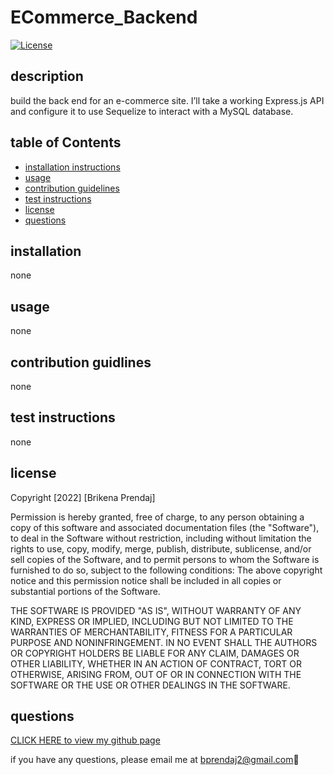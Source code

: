 # ECommerce_Backend

  [![License](https://img.shields.io/badge/License-MIT-yellow.svg)](https://opensource.org/licenses/MIT)

  ## description

  build the back end for an e-commerce site. I’ll take a working Express.js API and configure it to use Sequelize to interact with a MySQL database.

  ## table of Contents
  *  [installation instructions](#installation-instructions)
  *  [usage](#usage)
  *  [contribution guidelines](#contribution-guidelines)
  *  [test instructions](#test-instructions)
  *  [license](#license)
  *  [questions](#questions)
  ## installation 

  none

  ## usage

  none

  ## contribution guidlines

  none

  ## test instructions

  none

  ## license
  Copyright [2022] [Brikena Prendaj]

  Permission is hereby granted, free of charge, to any person obtaining a copy of this software and associated documentation files (the "Software"), to deal in the Software without restriction, including without limitation the rights to use, copy, modify, merge, publish, distribute, sublicense, and/or sell copies of the Software, and to permit persons to whom the Software is furnished to do so, subject to the following conditions:
  The above copyright notice and this permission notice shall be included in all copies or substantial portions of the Software.
        
  THE SOFTWARE IS PROVIDED "AS IS", WITHOUT WARRANTY OF ANY KIND, EXPRESS OR IMPLIED, INCLUDING BUT NOT LIMITED TO THE WARRANTIES OF MERCHANTABILITY, FITNESS FOR A PARTICULAR PURPOSE AND NONINFRINGEMENT. IN NO EVENT SHALL THE AUTHORS OR COPYRIGHT HOLDERS BE LIABLE FOR ANY CLAIM, DAMAGES OR OTHER LIABILITY, WHETHER IN AN ACTION OF CONTRACT, TORT OR OTHERWISE, ARISING FROM, OUT OF OR IN CONNECTION WITH THE SOFTWARE OR THE USE OR OTHER DEALINGS IN THE SOFTWARE.

  ## questions
  [CLICK HERE to view my github page](https://github.com/bprendaj)

  if you have any questions, please email me at bprendaj2@gmail.com:purple_heart:

  